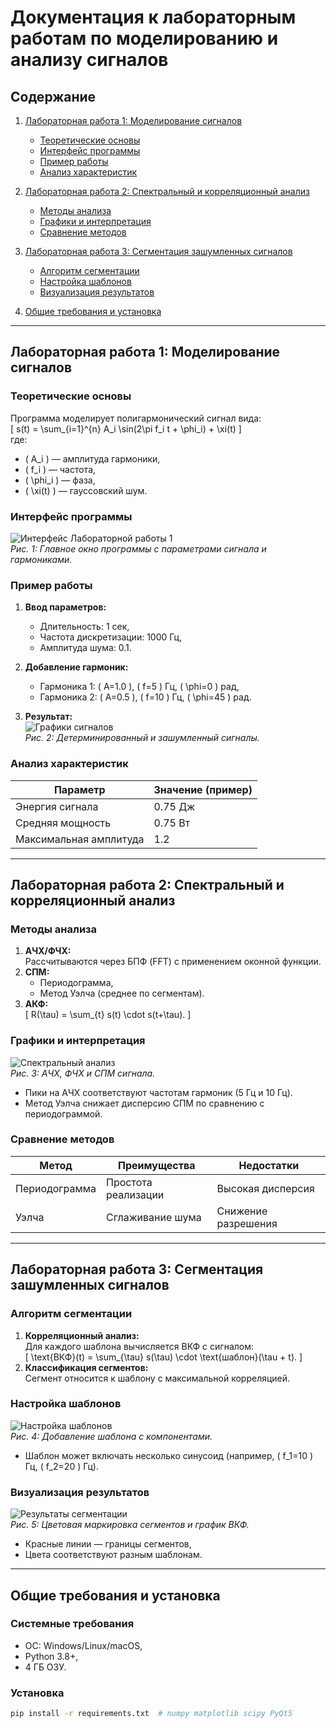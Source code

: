 # Документация к лабораторным работам по моделированию и анализу сигналов

## Содержание
1. [Лабораторная работа 1: Моделирование сигналов](#лабораторная-работа-1-моделирование-сигналов)
   - [Теоретические основы](#теоретические-основы)
   - [Интерфейс программы](#интерфейс-программы)
   - [Пример работы](#пример-работы)
   - [Анализ характеристик](#анализ-характеристик)

2. [Лабораторная работа 2: Спектральный и корреляционный анализ](#лабораторная-работа-2-спектральный-и-корреляционный-анализ)
   - [Методы анализа](#методы-анализа)
   - [Графики и интерпретация](#графики-и-интерпретация)
   - [Сравнение методов](#сравнение-методов)

3. [Лабораторная работа 3: Сегментация зашумленных сигналов](#лабораторная-работа-3-сегментация-зашумленных-сигналов)
   - [Алгоритм сегментации](#алгоритм-сегментации)
   - [Настройка шаблонов](#настройка-шаблонов)
   - [Визуализация результатов](#визуализация-результатов)

4. [Общие требования и установка](#общие-требования-и-установка)

---

## Лабораторная работа 1: Моделирование сигналов

### Теоретические основы
Программа моделирует полигармонический сигнал вида:  
\[ s(t) = \sum_{i=1}^{n} A_i \sin(2\pi f_i t + \phi_i) + \xi(t) \]  
где:
- \( A_i \) — амплитуда гармоники,
- \( f_i \) — частота,
- \( \phi_i \) — фаза,
- \( \xi(t) \) — гауссовский шум.

### Интерфейс программы
![Интерфейс Лабораторной работы 1](images/lab1_1.png)  
*Рис. 1: Главное окно программы с параметрами сигнала и гармониками.*

### Пример работы
1. **Ввод параметров:**
   - Длительность: 1 сек,
   - Частота дискретизации: 1000 Гц,
   - Амплитуда шума: 0.1.

2. **Добавление гармоник:**
   - Гармоника 1: \( A=1.0 \), \( f=5 \) Гц, \( \phi=0 \) рад,
   - Гармоника 2: \( A=0.5 \), \( f=10 \) Гц, \( \phi=45 \) рад.

3. **Результат:**  
   ![Графики сигналов](images/lab1_2.png)  
   *Рис. 2: Детерминированный и зашумленный сигналы.*

### Анализ характеристик
| Параметр               | Значение (пример) |
|------------------------|------------------|
| Энергия сигнала        | 0.75 Дж          |
| Средняя мощность       | 0.75 Вт          |
| Максимальная амплитуда | 1.2              |

---

## Лабораторная работа 2: Спектральный и корреляционный анализ

### Методы анализа
1. **АЧХ/ФЧХ:**  
   Рассчитываются через БПФ (FFT) с применением оконной функции.
2. **СПМ:**  
   - Периодограмма,
   - Метод Уэлча (среднее по сегментам).
3. **АКФ:**  
   \[ R(\tau) = \sum_{t} s(t) \cdot s(t+\tau). \]

### Графики и интерпретация
![Спектральный анализ](images/lab2_1.png)  
*Рис. 3: АЧХ, ФЧХ и СПМ сигнала.*  
- Пики на АЧХ соответствуют частотам гармоник (5 Гц и 10 Гц).
- Метод Уэлча снижает дисперсию СПМ по сравнению с периодограммой.

### Сравнение методов
| Метод          | Преимущества                  | Недостатки               |
|----------------|-------------------------------|--------------------------|
| Периодограмма  | Простота реализации           | Высокая дисперсия        |
| Уэлча          | Сглаживание шума              | Снижение разрешения      |

---

## Лабораторная работа 3: Сегментация зашумленных сигналов

### Алгоритм сегментации
1. **Корреляционный анализ:**  
   Для каждого шаблона вычисляется ВКФ с сигналом:  
   \[ \text{ВКФ}(t) = \sum_{\tau} s(\tau) \cdot \text{шаблон}(\tau + t). \]
2. **Классификация сегментов:**  
   Сегмент относится к шаблону с максимальной корреляцией.

### Настройка шаблонов
![Настройка шаблонов](images/lab3_1.png)  
*Рис. 4: Добавление шаблона с компонентами.*  
- Шаблон может включать несколько синусоид (например, \( f_1=10 \) Гц, \( f_2=20 \) Гц).

### Визуализация результатов
![Результаты сегментации](images/lab3_2.png)  
*Рис. 5: Цветовая маркировка сегментов и график ВКФ.*  
- Красные линии — границы сегментов,
- Цвета соответствуют разным шаблонам.

---

## Общие требования и установка

### Системные требования
- ОС: Windows/Linux/macOS,
- Python 3.8+,
- 4 ГБ ОЗУ.

### Установка
```bash
pip install -r requirements.txt  # numpy matplotlib scipy PyQt5